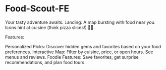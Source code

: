# Food-Scout-FE
Your tasty adventure awaits.
Landing: A map bursting with food near you. Icons hint at cuisine (think pizza slices!) 🍕🍕.

Features:

Personalized Picks: Discover hidden gems and favorites based on your food preferences.
Interactive Map: Filter by cuisine, price, or open hours. See menus and reviews.
Foodie Features: Save favorites, get surprise recommendations, and plan food tours.
